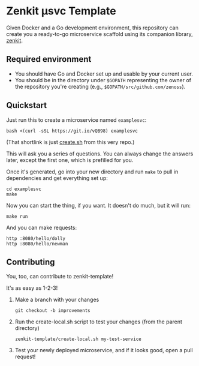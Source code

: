# Zenkit μsvc Template

Given Docker and a Go development environment, this repository can create you
a ready-to-go microservice scaffold using its companion library,
[zenkit](https://github.com/zenoss/zenkit).

## Required environment

- You should have Go and Docker set up and usable by your current user.
- You should be in the directory under `$GOPATH` representing the owner of the
  repository you're creating (e.g., `$GOPATH/src/github.com/zenoss`).

## Quickstart

Just run this to create a microservice named `examplesvc`:

    bash <(curl -sSL https://git.io/vQB98) examplesvc

(That shortlink is just [create.sh](https://raw.githubusercontent.com/zenoss/zenkit-template/master/create.sh) from this very repo.)

This will ask you a series of questions. You can always change the answers
later, except the first one, which is prefilled for you.

Once it's generated, go into your new directory and run `make` to pull in
dependencies and get everything set up:

    cd examplesvc
    make

Now you can start the thing, if you want. It doesn't do much, but it will
run:

    make run

And you can make requests:

    http :8080/hello/dolly
    http :8080/hello/newman

## Contributing

You, too, can contribute to zenkit-template!

It's as easy as 1-2-3!

1.  Make a branch with your changes

        git checkout -b improvements

2.  Run the create-local.sh script to test your changes (from the parent
    directory)

        zenkit-template/create-local.sh my-test-service

3.  Test your newly deployed microservice, and if it looks good, open a pull request!
